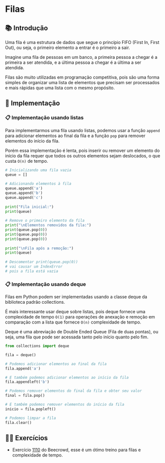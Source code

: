 # Filas

## 📚 Introdução

Uma fila é uma estrutura de dados que segue o princípio FIFO (First In, First Out), ou seja, o primeiro elemento a entrar é o primeiro a sair.

Imagine uma fila de pessoas em um banco, a primeira pessoa a chegar é a primeira a ser atendida, e a última pessoa a chegar é a última a ser atendida.

Filas são muito utilizadas em programação competitiva, pois são uma forma simples de organizar uma lista de elementos que precisam ser processados e mais rápidas que uma lista com o mesmo propósito.

## 📝 Implementação

### 📋 Implementação usando listas

Para implementarmos uma fila usando listas, podemos usar a função `append` para adicionar elementos ao final da fila e a função `pop` para remover elementos do início da fila.

Porém essa implementação é lenta, pois inserir ou remover um elemento do início da fila requer que todos os outros elementos sejam deslocados, o que custa `O(n)` de tempo.

```py
# Inicializando uma fila vazia
queue = []
  
# Adicionando elementos à fila
queue.append('a')
queue.append('b')
queue.append('c')
  
print("Fila inicial:")
print(queue)
  
# Remove o primeiro elemento da fila
print("\nElementos removidos da fila:")
print(queue.pop(0))
print(queue.pop(0))
print(queue.pop(0))
  
print("\nFila após a remoção:")
print(queue)
  
# Descomentar print(queue.pop(0))
# vai causar um IndexError
# pois a fila está vazia
```

### 📋 Implementação usando deque

Filas em Python podem ser implementadas usando a classe deque da biblioteca padrão collections.

É mais interessante usar deque sobre listas, pois deque fornece uma complexidade de tempo `O(1)` para operações de anexação e remoção em comparação com a lista que fornece `O(n)` complexidade de tempo.

Deque é uma abreviação de Double Ended Queue (Fila de duas pontas), ou seja, uma fila que pode ser acessada tanto pelo início quanto pelo fim.

```py
from collections import deque

fila = deque()

# Podemos adicionar elementos ao final da fila
fila.append('a')

# E também podemos adicionar elementos ao início da fila
fila.appendleft('b')

# Podemos remover elementos do final da fila e obter seu valor
final = fila.pop()

# E também podemos remover elementos do início da fila
inicio = fila.popleft()

# Podemos limpar a fila
fila.clear()
```

## 🧑‍🏫 Exercícios

- Exercício [1110](https://www.beecrowd.com.br/judge/pt/problems/view/1110) do Beecrowd, esse é um ótimo treino para filas e complexidade de tempo.
